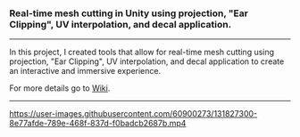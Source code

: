 ### Real-time mesh cutting in Unity using projection, "Ear Clipping", UV interpolation, and decal application.
***
In this project, I created tools that allow for real-time mesh cutting 
using projection, "Ear Clipping", UV interpolation, and decal application to create an interactive and immersive experience.</br>

For more details go to [Wiki](https://github.com/MauriceJohannssen/EarClipping/wiki).
***
https://user-images.githubusercontent.com/60900273/131827300-8e77afde-789e-468f-837d-f0badcb2687b.mp4
